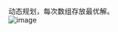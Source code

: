 #

动态规划，每次数组存放最优解。
<br/>
![image](https://user-images.githubusercontent.com/88012771/185577775-29c4b5dc-30a7-40f6-abe8-d1dad79a6051.png)
